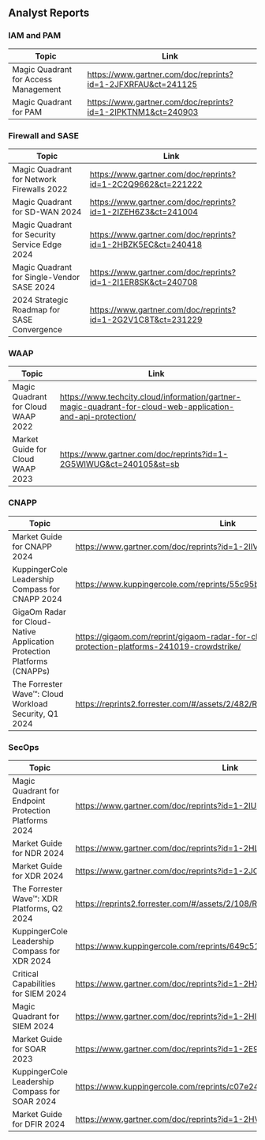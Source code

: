 ## Analyst Reports

### IAM and PAM

|Topic|Link|
|---|--|
|Magic Quadrant for Access Management|https://www.gartner.com/doc/reprints?id=1-2JFXRFAU&ct=241125|
|Magic Quadrant for PAM|https://www.gartner.com/doc/reprints?id=1-2IPKTNM1&ct=240903|

### Firewall and SASE

|Topic|Link|
|---|--|
|Magic Quadrant for Network Firewalls 2022|https://www.gartner.com/doc/reprints?id=1-2C2Q9662&ct=221222|
|Magic Quadrant for SD-WAN 2024|https://www.gartner.com/doc/reprints?id=1-2IZEH6Z3&ct=241004|
|Magic Quadrant for Security Service Edge 2024|https://www.gartner.com/doc/reprints?id=1-2HBZK5EC&ct=240418|
|Magic Quadrant for Single-Vendor SASE 2024|https://www.gartner.com/doc/reprints?id=1-2I1ER8SK&ct=240708|
|2024 Strategic Roadmap for SASE Convergence|https://www.gartner.com/doc/reprints?id=1-2G2V1C8T&ct=231229|

### WAAP

|Topic|Link|
|---|--|
|Magic Quadrant for Cloud WAAP 2022|https://www.techcity.cloud/information/gartner-magic-quadrant-for-cloud-web-application-and-api-protection/|
|Market Guide for Cloud WAAP 2023|https://www.gartner.com/doc/reprints?id=1-2G5WIWUG&ct=240105&st=sb|

### CNAPP

|Topic|Link|
|---|--|
|Market Guide for CNAPP 2024|https://www.gartner.com/doc/reprints?id=1-2IIVY3JL&ct=240815|
|KuppingerCole Leadership Compass for CNAPP 2024|https://www.kuppingercole.com/reprints/55c95b651cd5f33eef490cf053f9810a|
|GigaOm Radar for Cloud-Native Application Protection Platforms (CNAPPs)|https://gigaom.com/reprint/gigaom-radar-for-cloud-native-application-protection-platforms-241019-crowdstrike/|
|The Forrester Wave™: Cloud Workload Security, Q1 2024|https://reprints2.forrester.com/#/assets/2/482/RES180426/report|

### SecOps

|Topic|Link|
|---|--|
|Magic Quadrant for Endpoint Protection Platforms 2024|https://www.gartner.com/doc/reprints?id=1-2IUO6CWY&ct=240920|
|Market Guide for NDR 2024|https://www.gartner.com/doc/reprints?id=1-2HLTTN4S&ct=240520|
|Market Guide for XDR 2024|https://www.gartner.com/doc/reprints?id=1-2JC6NJJC&ct=241112|
|The Forrester Wave™: XDR Platforms, Q2 2024|https://reprints2.forrester.com/#/assets/2/108/RES180824/report|
|KuppingerCole Leadership Compass for XDR 2024|https://www.kuppingercole.com/reprints/649c5121f39a716b12a70a8a880f7997|
|Critical Capabilities for SIEM 2024|https://www.gartner.com/doc/reprints?id=1-2HXU226Z&ct=240626|
|Magic Quadrant for SIEM 2024|https://www.gartner.com/doc/reprints?id=1-2HI8DCZY&ct=240508|
|Market Guide for SOAR 2023|https://www.gartner.com/doc/reprints?id=1-2E97S57A&ct=230623|
|KuppingerCole Leadership Compass for SOAR 2024|https://www.kuppingercole.com/reprints/c07e2447200fc3ff935536b41591ff84|
|Market Guide for DFIR 2024|https://www.gartner.com/doc/reprints?id=1-2HVUGEJI&ct=240620|
